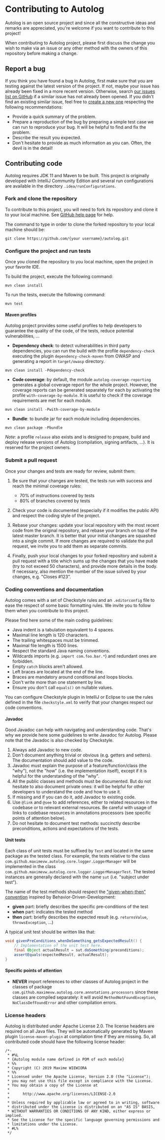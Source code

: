 # Contributing to Autolog

Autolog is an open source project and since all the constructive ideas and remarks are appreciated, you're welcome if
you want to contribute to this project!

When contributing to Autolog project, please first discuss the change you wish to make via an issue or any other method
with the owners of this repository before making a change.

## Report a bug

If you think you have found a bug in Autolog, first make sure that you are testing against the latest version of the
project. If not, maybe your issue has already been fixed in a more recent version.
Otherwise, search [our issues list on GitHub](https://github.com/maximevw/autolog/issues) if a similar issue has not
already been opened. If you didn't find an existing similar issue, feel free to
[create a new one](https://help.github.com/en/github/managing-your-work-on-github/creating-an-issue) respecting the
following recommendations:

* Provide a quick summary of the problem.
* Prepare a reproduction of the bug by preparing a simple test case we can run to reproduce your bug. It will be helpful
to find and fix the problem.
* Describe the result you expected.
* Don't hesitate to provide as much information as you can. Often, the devil is in the detail!

## Contributing code

Autolog requires JDK 11 and Maven to be built. This project is originally developed with IntelliJ Community Edition and
several run configurations are available in the directory `.idea/runConfigurations`.

### Fork and clone the repository

To contribute to this project, you will need to fork its repository and clone it to your local machine.
See [GitHub help page](https://help.github.com/articles/fork-a-repo) for help.

The command to type in order to clone the forked repository to your local machine should be:
```
git clone https://github.com/{your username}/autolog.git
```

### Configure the project and run tests

Once you cloned the repository to you local machine, open the project in your favorite IDE.

To build the project, execute the following command:
```
mvn clean install
```

To run the tests, execute the following command:
```
mvn test
```

#### Maven profiles

Autolog project provides some useful profiles to help developers to guarantee the quality of the code, of the tests,
reduce potential vulnerabilities, ...
* **Dependency check**: to detect vulnerabilities in third party dependencies, you can run the build with the profile
`dependency-check` executing the plugin `dependency-check-maven` from OWASP and generating a report in `target/owasp`
directory.
```
mvn clean install -Pdependency-check
```
* **Code coverage**: by default, the module `autolog-coverage-reporting` generates a global coverage report for the
whole project. However, the coverage reports can be generated separately for each by activating the profile
`with-coverage-by-module`. It is useful to check if the coverage requirements are met for each module.
```
mvn clean install -Pwith-coverage-by-module
```
* **Bundle**: to bundle jar for each module including dependencies.
```
mvn clean package -Pbundle
```

*Note*: a profile `release` also exists and is designed to prepare, build and deploy release versions of Autolog
(compilation, signing artifacts, ...). It is reserved for the project owners.

### Submit a pull request

Once your changes and tests are ready for review, submit them:

1. Be sure that your changes are tested, the tests run with success and reach the minimal coverage rules:
    * 70% of instructions covered by tests
    * 80% of branches covered by tests

2. Check your code is documented (especially if it modifies the public API) and respect the coding style of the project.

3. Rebase your changes: update your local repository with the most recent code from the original repository, and rebase
your branch on top of the latest master branch. It is better that your initial changes are squashed into a single
commit. If more changes are required to validate the pull request, we invite you to add them as separate commits.

4. Finally, push your local changes to your forked repository and submit a pull request with a title which sums up the
changes that you have made (try to not exceed 50 characters), and provide more details in the body. If necessary, also
mention the number of the issue solved by your changes, e.g. "Closes #123".

### Coding conventions and documentation

Autolog comes with a set of Checkstyle rules and an `.editorconfig` file to ease the respect of some basic formatting
rules. We invite you to follow them when you contribute to this project.

Please find here some of the main coding guidelines:
* Java indent is a tabulation equivalent to 4 spaces.
* Maximal line length is 120 characters.
* The trailing whitespaces must be trimmed.
* Maximal file length is 1500 lines.
* Respect the standard Java naming conventions.
* Wildcards imports (e.g. `import com.foo.bar.*`) and redundant ones are forbidden.
* Empty `catch` blocks aren't allowed.
* Left braces are located at the end of the line.
* Braces are mandatory around conditional and loops blocks.
* Don't write more than one statement by line.
* Ensure you don't call `equals()` on nullable values.

You can configure Checkstyle plugin in IntelliJ or Eclipse to use the rules defined in the file `checkstyle.xml` to
verify that your changes respect our code conventions.

#### Javadoc

Good Javadoc can help with navigating and understanding code. That's why we provide here some guidelines to write
Javadoc for Autolog. Please note that the Javadoc is also checked by Checkstyle.

1. Always add Javadoc to new code.
2. Don't document anything trivial or obvious (e.g. getters and setters). The documentation should add value to the
code.
3. Javadoc must explain the purpose of a feature/function/class (the "why"), not the "how" (i.e. the implementation
itself), except if it is helpful for the understanding of the "why".
4. All the public classes and methods must be documented. But do not hesitate to also document private ones: it will be
helpful for other developers to understand the code and how to use it.
5. If missing and if you can do it, add Javadoc to existing code.
6. Use `@link` and `@see` to add references, either to related resources in the codebase or to relevant external
resources. Be careful with usage of links to codebase resources in annotations processors (see specific points of
attention below).
7. Do not hesitate to document test methods: succinctly describe preconditions, actions and expectations of the tests.

#### Unit tests

Each class of unit tests must be suffixed by `Test` and located in the same package as the tested class. For example,
the tests relative to the class `com.github.maximevw.autolog.core.logger.LoggerManager` will be implemented in the
class `com.github.maximevw.autolog.core.logger.LoggerManagerTest`. The tested instances are generally declared with the
name `sut` (i.e. "subject under test").

The name of the test methods should respect the
["given-when-then" convention](https://martinfowler.com/bliki/GivenWhenThen.html) inspired by
Behavior-Driven-Development:
* **given** part: briefly describes the specific pre-conditions of the test
* **when** part: indicates the tested method
* **then** part: briefly describes the expected result (e.g. `returnsValue`, `throwsException`, ...)

A typical unit test should be written like that:
```java
void givenPreConditions_whenDoSomething_getsExpectedResult() {
    // Implementation of the unit test here.
    final Object actualResult = sut.doSomething(preconditions);
    assertEquals(expectedResult, actualResult);
}
```

#### Specific points of attention

* **NEVER** import references to other classes of Autolog project in the classes of package
`com.github.maximevw.autolog.core.annotations.processors` since these classes are compiled separately: it will avoid
`MethodNotFoundException`, `NoClassDefFoundError` and other compilation errors.

### License headers

Autolog is distributed under Apache License 2.0. The license headers are required on all Java files. They will be
automatically generated by Maven plugin `license-maven-plugin` at compilation time if they are missing. So, all
contributed code should have the following license header:
```
/*-
 * #%L
 * {Autolog module name defined in POM of each module}
 * %%
 * Copyright (C) 2019 Maxime WIEWIORA
 * %%
 * Licensed under the Apache License, Version 2.0 (the "License");
 * you may not use this file except in compliance with the License.
 * You may obtain a copy of the License at
 *
 *      http://www.apache.org/licenses/LICENSE-2.0
 *
 * Unless required by applicable law or agreed to in writing, software
 * distributed under the License is distributed on an "AS IS" BASIS,
 * WITHOUT WARRANTIES OR CONDITIONS OF ANY KIND, either express or implied.
 * See the License for the specific language governing permissions and
 * limitations under the License.
 * #L%
 */
```
